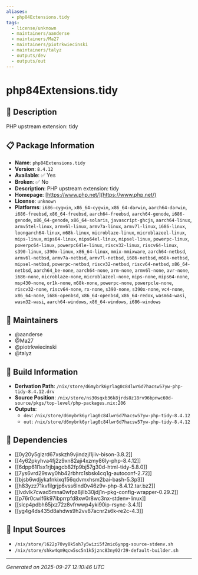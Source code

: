 ```yaml
---
aliases:
  - php84Extensions.tidy
tags:
  - license/unknown
  - maintainers/aanderse
  - maintainers/Ma27
  - maintainers/piotrkwiecinski
  - maintainers/talyz
  - outputs/dev
  - outputs/out
---
```


# php84Extensions.tidy

## 📝 Description

PHP upstream extension: tidy

## 📋 Package Information

- **Name**: `php84Extensions.tidy`
- **Version**: `8.4.12`
- **Available**: ✅ Yes
- **Broken**: ✅ No
- **Description**: PHP upstream extension: tidy
- **Homepage**: [https://www.php.net/](https://www.php.net/)
- **License**: `unknown`
- **Platforms**: `i686-cygwin`, `x86_64-cygwin`, `x86_64-darwin`, `aarch64-darwin`, `i686-freebsd`, `x86_64-freebsd`, `aarch64-freebsd`, `aarch64-genode`, `i686-genode`, `x86_64-genode`, `x86_64-solaris`, `javascript-ghcjs`, `aarch64-linux`, `armv5tel-linux`, `armv6l-linux`, `armv7a-linux`, `armv7l-linux`, `i686-linux`, `loongarch64-linux`, `m68k-linux`, `microblaze-linux`, `microblazeel-linux`, `mips-linux`, `mips64-linux`, `mips64el-linux`, `mipsel-linux`, `powerpc-linux`, `powerpc64-linux`, `powerpc64le-linux`, `riscv32-linux`, `riscv64-linux`, `s390-linux`, `s390x-linux`, `x86_64-linux`, `mmix-mmixware`, `aarch64-netbsd`, `armv6l-netbsd`, `armv7a-netbsd`, `armv7l-netbsd`, `i686-netbsd`, `m68k-netbsd`, `mipsel-netbsd`, `powerpc-netbsd`, `riscv32-netbsd`, `riscv64-netbsd`, `x86_64-netbsd`, `aarch64_be-none`, `aarch64-none`, `arm-none`, `armv6l-none`, `avr-none`, `i686-none`, `microblaze-none`, `microblazeel-none`, `mips-none`, `mips64-none`, `msp430-none`, `or1k-none`, `m68k-none`, `powerpc-none`, `powerpcle-none`, `riscv32-none`, `riscv64-none`, `rx-none`, `s390-none`, `s390x-none`, `vc4-none`, `x86_64-none`, `i686-openbsd`, `x86_64-openbsd`, `x86_64-redox`, `wasm64-wasi`, `wasm32-wasi`, `aarch64-windows`, `x86_64-windows`, `i686-windows`
## 👥 Maintainers

- @aanderse
- @Ma27
- @piotrkwiecinski
- @talyz


## 🔧 Build Information

- **Derivation Path**: `/nix/store/d6mybrk6yrlag0c84lwr6d7hacsw57yw-php-tidy-8.4.12.drv`
- **Source Position**: `/nix/store/ns30sqxb36k8jrds8z18rv96bpnwc60d-source/pkgs/top-level/php-packages.nix:206`
- **Outputs**:
  - `dev`:  `/nix/store/d6mybrk6yrlag0c84lwr6d7hacsw57yw-php-tidy-8.4.12`
  - `out`:  `/nix/store/d6mybrk6yrlag0c84lwr6d7hacsw57yw-php-tidy-8.4.12`

## 🔗 Dependencies

- [[0y20y5glzrd67xskzh9vjindzjl1jiiv-bison-3.8.2]]
- [[4y62pkyhva4fj2z9xn82aji4xzmy86ly-php-8.4.12]]
- [[6dpp61l1sx1rjbjagcb82fp9bj57g30d-html-tidy-5.8.0]]
- [[7ys6vrd29swy0hb42rbhrc1sbsk4cq1g-autoconf-2.72]]
- [[bjsb6wdjykafnkixq156qdvmxhsm2bai-bash-5.3p3]]
- [[h83yzz71kvfilgrjp6vss6lnd0v46z9v-php-8.4.12.tar.bz2]]
- [[lvdvlk7cwad5mna0wfpz8jllb30jdj1n-pkg-config-wrapper-0.29.2]]
- [[p76r0cwlf6k97ibprrpfd8xw0r8wc3nx-stdenv-linux]]
- [[slcp4pdbh65jxz72z8vfrwwp4yki90ip-rsync-3.4.1]]
- [[yg4g4ds435d8ahdws9h2vv87acnr2s6k-re2c-4.3]]

## 📁 Input Sources

- `/nix/store/l622p70vy8k5sh7y5wizi5f2mic6ynpg-source-stdenv.sh`
- `/nix/store/shkw4qm9qcw5sc5n1k5jznc83ny02r39-default-builder.sh`

---
*Generated on 2025-09-27 12:10:46 UTC*
